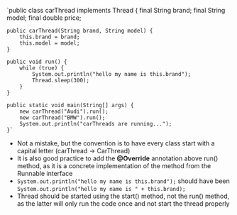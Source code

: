`public class carThread implements Thread {
final String brand;
final String model;
final double price;

    public carThread(String brand, String model) {
        this.brand = brand;
        this.model = model;
    }

    public void run() {
        while (true) {
            System.out.println("hello my name is this.brand");
            Thread.sleep(300);
        }
    }

    public static void main(String[] args) {
        new carThread("Audi").run();
        new carThread("BMW").run();
        System.out.println("carThreads are running...");
    }`

- Not a mistake, but the convention is to have every class start with a capital letter (carThread -> CarThread)
- It is also good practice to add the **@Override** annotation above run() method, as it is a concrete implementation
  of the method from the Runnable interface
- `System.out.println("hello my name is this.brand");` should have been  
  `System.out.println("hello my name is " + this.brand);`
- Thread should be started using the start() method, not the run() method, as the latter will only run the code once and not start the thread properly